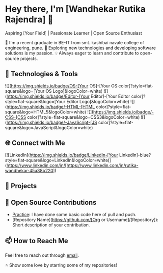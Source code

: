 # Hey there, I'm [Wandhekar Rutika Rajendra] 👋

Aspiring [Your Field] | Passionate Learner | Open Source Enthusiast

🌱 I'm a recent graduate in BE-IT from smt. kashibai navale college of engineering, pune.
🚀 Exploring new technologies and developing software solutions is my passion.
💡 Always eager to learn and contribute to open-source projects.

## 🔧 Technologies & Tools

![](https://img.shields.io/badge/OS-[Your OS]-[Your OS color]?style=flat-square&logo=[Your OS Logo]&logoColor=white)
![](https://img.shields.io/badge/Editor-[Your Editor]-[Your Editor color]?style=flat-square&logo=[Your Editor Logo]&logoColor=white)
![](https://img.shields.io/badge/-HTML-[HTML color]?style=flat-square&logo=HTML5&logoColor=white)
![](https://img.shields.io/badge/-CSS-[CSS color]?style=flat-square&logo=CSS3&logoColor=white)
![](https://img.shields.io/badge/-JavaScript-[JS color]?style=flat-square&logo=JavaScript&logoColor=white)
<!-- Add more badges for your skills -->

## 🌐 Connect with Me

[![LinkedIn](https://img.shields.io/badge/LinkedIn-[Your LinkedIn]-blue?style=flat-square&logo=LinkedIn&logoColor=white)](https://www.linkedin.com/in/[https://www.linkedin.com/in/rutika-wandhekar-45a38b220])

## 🚀 Projects


## 🤝 Open Source Contributions

- [Practice](https://github.com/WandhekarRutikaRajendra/Practice.git): I have done some basic code here of pull and push.
- [Repository Name](https://github.com/[Org or Username]/[Repository]): Short description of your contribution.
<!-- Add more contributions with descriptions -->

## 📫 How to Reach Me

Feel free to reach out through [email](mailto:rutikawandhekar.skncoe.it@gmail.com).

⭐️ Show some love by starring some of my repositories!
